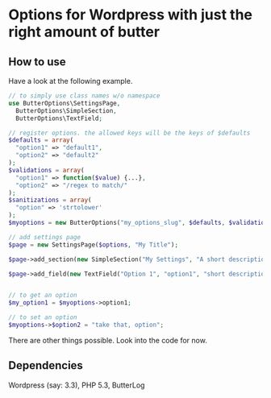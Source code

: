 Options for Wordpress with just the right amount of butter
============

How to use
---------
Have a look at the following example.

```php
// to simply use class names w/o namespace
use ButterOptions\SettingsPage,
  ButterOptions\SimpleSection,
  ButterOptions\TextField;

// register options. the allowed keys will be the keys of $defaults
$defaults = array(
  "option1" => "default1",
  "option2" => "default2"
);
$validations = array(
  "option1" => function($value) {...},
  "option2" => "/regex to match/"
);
$sanitizations = array(
  "option" => 'strtolower'
);
$myoptions = new ButterOptions("my_options_slug", $defaults, $validations, $sanitizations);

// add settings page
$page = new SettingsPage($options, "My Title"); 

$page->add_section(new SimpleSection("My Settings", "A short description about my settings.")); //optional

$page->add_field(new TextField("Option 1", "option1", "short description about this setting"));


// to get an option
$my_option1 = $myoptions->option1;

// to set an option
$myoptions->$option2 = "take that, option";

```

There are other things possible. Look into the code for now.


Dependencies
---------
Wordpress (say: 3.3), PHP 5.3, ButterLog
